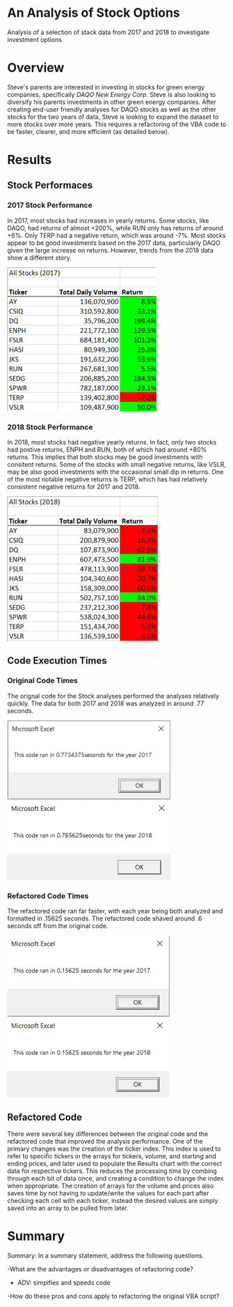 # An Analysis of Stock Options

Analysis of a selection of stack data from 2017 and 2018 to investigate investment options

# Overview

Steve's parents are interested in investing in stocks for green energy companies, specifically *DAQO New Energy Corp*. Steve is also looking to diversify his parents investments in other green energy companies. After creating end-user friendly analyses for DAQO stocks as well as the other stocks for the two years of data, Steve is looking to expand the dataset to more stocks over more years. This requires a refactoring of the VBA code to be faster, clearer, and more efficient (as detailed below).

# Results

## Stock Performaces

### 2017 Stock Performance

In 2017, most stocks had increases in yearly returns. Some stocks, like DAQO, had returns of almost +200%, while RUN only has returns of around +6%. Only TERP had a negative return, which was around -7%. Most stocks appear to be good investments based on the 2017 data, particularly DAQO given the large increase on returns. However, trends from the 2018 data show a different story.

<img src=https://github.com/bradleywb426/stock-analysis/blob/main/Resources/VBA_Challenge_2017_Results.PNG>

### 2018 Stock Performance

In 2018, most stocks had negative yearly returns. In fact, only two stocks had postive returns, ENPH and RUN, both of which had around +80% returns. This implies that both stocks may be good investments with consitent returns. Some of the stocks with small negative returns, like VSLR, may be also good investments with the occasional small dip in returns. One of the most notable negative returns is TERP, which has had relatively consistent negative returns for 2017 and 2018. 

<img src=https://github.com/bradleywb426/stock-analysis/blob/main/Resources/VBA_Challenge_2018_Results.PNG.jpg>

## Code Execution Times

### Original Code Times

The orignal code for the Stock analyses performed the analyses relatively quickly. The data for both 2017 and 2018 was analyzed in around .77 seconds. 

<img src=https://github.com/bradleywb426/stock-analysis/blob/main/Resources/Green_Book_2017.PNG width=375> <img src=https://github.com/bradleywb426/stock-analysis/blob/main/Resources/Green_Book_2018.PNG>

### Refactored Code Times

The refactored code ran far faster, with each year being both analyzed and formatted in .15625 seconds. The refactored code shaved around .6 seconds off from the original code. 

<img src=https://github.com/bradleywb426/stock-analysis/blob/main/Resources/VBA_Challenge_2017.PNG> <img src=https://github.com/bradleywb426/stock-analysis/blob/main/Resources/VBA_Challenge_2018.PNG>

## Refactored Code

There were several key differences between the original code and the refactored code that improved the analysis performance. One of the primary changes was the creation of the ticker index. This index is used to refer to specific tickers in the arrays for tickers, volume, and starting and ending prices, and later used to populate the Results chart with the correct data for respective tickers. This reduces the processing time by combing through each bit of data once, and creating a condition to change the index when appropriate. The creation of arrays for the volume and prices also saves time by not having to update/write the values for each part after checking each cell with each ticker, instead the desired values are simply saved into an array to be pulled from later.

# Summary

Summary: In a summary statement, address the following questions.

-What are the advantages or disadvantages of refactoring code?
  - ADV: simpifies and speeds code

-How do these pros and cons apply to refactoring the original VBA script?
